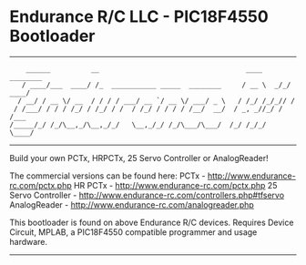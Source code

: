 # Endurance R/C LLC - PIC18F4550 Bootloader
---------------------------------------------------------------------------------------------------------------
        ______          __                                    ____     ________
       / ____/___  ____/ /_  ___________ _____  ________     / __ \  _/_/ ____/
      / __/ / __ \/ __  / / / / ___/ __ `/ __ \/ ___/ _ \   / /_/ /_/_// /     
     / /___/ / / / /_/ / /_/ / /  / /_/ / / / / /__/  __/  / _, _//_/ / /___   
    /_____/_/ /_/\__,_/\__,_/_/   \__,_/_/ /_/\___/\___/  /_/ /_/_/   \____/   

---------------------------------------------------------------------------------------------------------------

Build your own PCTx, HRPCTx, 25 Servo Controller or AnalogReader!

The commercial versions can be found here:
        PCTx - http://www.endurance-rc.com/pctx.php
        HR PCTx - http://www.endurance-rc.com/pctx.php
        25 Servo Controller - http://www.endurance-rc.com/controllers.php#tfservo
        AnalogReader - http://www.endurance-rc.com/analogreader.php

This bootloader is found on above Endurance R/C devices.
Requires Device Circuit, MPLAB, a PIC18F4550 compatible programmer and usage hardware.

---------------------------------------------------------------------------------------------------------------
